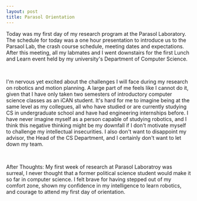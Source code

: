 ```yaml
---
layout: post
title: Parasol Orientation
---
```


Today was my first day of my research program at the Parasol Laboratory. The schedule for today
was a one hour presentation to introduce us to the Parsaol Lab,
the crash course schedule, meeting dates and expectations. After this meeting,
all my labmates and I went downstairs for the first Lunch and Learn event held
by my university's Department of Computer Science. 

<br>

I'm nervous yet excited about 
the challenges I will face during my research on robotics and motion planning.
A large part of me feels like I cannot do it, given that I have only
taken two semesters of introductory computer science classes as an iCAN student. 
It's hard for me to imagine being at the same level as my collegues, all who have studied
or are currently studying CS in undergraduate school and have had engineering internships before.
I have never imagine myself as a person capable of studying robotics, and 
I think this negative thinking might be my downfall if I don't motivate myself
to challenge my intellectual insecurities. I also don't want to disappoint my advisor,
the Head of the CS Department, and I certainly don't want to let down my team. 

<br>

After Thoughts: My first week of research at Parasol Laboratroy was surreal, I never thought that a former political science student would make it so far in computer science. I felt brave for having stepped out of my comfort zone, shown my confidence in my intelligence to learn robotics, and courage to attend my first day of orientation.

